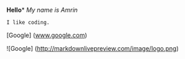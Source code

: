 **Hello***
*My name is Amrin*

```
I like coding.
```
[Google] (www.google.com)

![Google] (http://markdownlivepreview.com/image/logo.png)